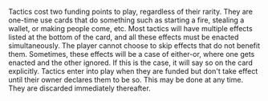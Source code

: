 Tactics cost two funding points to play, regardless of their rarity. They are one-time use cards that do something such as starting a fire, stealing a wallet, or making people come, etc. Most tactics will have multiple effects listed at the bottom of the card, and all these effects must be enacted simultaneously. The player cannot choose to skip effects that do not benefit them. Sometimes, these effects will be a case of either-or, where one gets enacted and the other ignored. If this is the case, it will say so on the card explicitly. Tactics enter into play when they are funded but don't take effect until their owner declares them to be so. This may be done at any time. They are discarded immediately thereafter.
